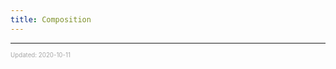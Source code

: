 ```yaml
---
title: Composition
---
```


---

<sup><sub><font color="#a6a6a6">Updated: 2020-10-11</font></sub></sup>
